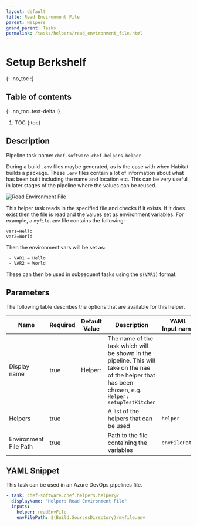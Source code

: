 ```yaml
---
layout: default
title: Read Environment File
parent: Helpers
grand_parent: Tasks
permalink: /tasks/helpers/read_environment_file.html
---
```


# Setup Berkshelf
{: .no_toc :}

## Table of contents
{: .no_toc .text-delta :}

1. TOC
{:toc}

## Description

Pipeline task name: `chef-software.chef.helpers.helper`

During a build `.env` files maybe generated, as is the case with when Habitat builds a package. These `.env` files contain a lot of information about what has been built including the name and location etc. This can be very useful in later stages of the pipeline where the values can be reused.

![Read Environment File](../images/helper_read_env_file.png)

This helper task reads in the specified file and checks if it exists. If it does exist then the file is read and the values set as environment variables. For example, a `myfile.env` file contains the following:

```env
var1=Hello
var2=World
```

Then the environment vars will be set as:

     - VAR1 = Hello
     - VAR2 = World

These can then be used in subsequent tasks using the `$(VAR1)` format.

## Parameters

The following table describes the options that are available for this helper.

| Name | Required | Default Value | Description | YAML Input name |
|---|---|---|---|---|
| Display name | true | Helper: | The name of the task which will be shown in the pipeline. This will take on the nae of the helper that has been chosen, e.g. `Helper: setupTestKitchen` | |
| Helpers | true | | A list of the helpers that can be used | `helper` |
| Environment File Path | true | | Path to the file containing the variables | `envFilePath` |

## YAML Snippet

This task can be used in an Azure DevOps pipelines file.

```yaml
- task: chef-software.chef.helpers.helper@2
  displayName: "Helper: Read Environment File"
  inputs:
    helper: readEnvFile
    envFilePath: $(Build.SourcesDirectory)/myfile.env
```